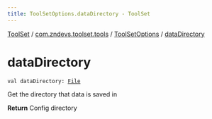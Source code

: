 ```yaml
---
title: ToolSetOptions.dataDirectory - ToolSet
---
```


[ToolSet](../../index.html) / [com.zndevs.toolset.tools](../index.html) / [ToolSetOptions](index.html) / [dataDirectory](./data-directory.html)

# dataDirectory

`val dataDirectory: `[`File`](http://docs.oracle.com/javase/6/docs/api/java/io/File.html)

Get the directory that data is saved in

**Return**
Config directory


